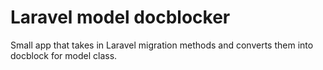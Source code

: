 # Laravel model docblocker

Small app that takes in Laravel migration methods and converts them into docblock for model class.

